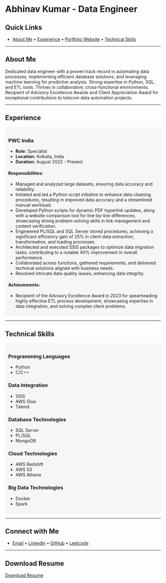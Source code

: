 # Abhinav Kumar - Data Engineer

## Quick Links
- [About Me](#about-me)    • [Experience](#experience)   •  [Portfolio Website](https://abhinav-de-v2.s3.ap-south-1.amazonaws.com/Abhinav+Kumar+Data+Engineer.html)    •  [Technical Skills](#technical-skills)
---

## About Me
Dedicated data engineer with a proven track record in automating data processes, implementing efficient database solutions, and leveraging machine learning for predictive analysis. Strong expertise in Python, SQL, and ETL tools. Thrives in collaborative, cross-functional environments. Recipient of Advisory Excellence Awards and Client Appreciation Award for exceptional contributions to telecom data automation projects.

---

## Experience
<div style="background-color: #F8F6F4; padding: 10px;">
  
### PWC India
- **Role:** Specialist
- **Location:** Kolkata, India
- **Duration:** August 2022 - Present

#### Responsibilities:
- Managed and analyzed large datasets, ensuring data accuracy and reliability.
- Initiated and led a Python script initiative to enhance data cleaning procedures, resulting in improved data accuracy and a streamlined manual workload.
- Developed Python scripts for dynamic PDF hyperlink updates, along with a website comparison tool for line-by-line differences, showcasing strong problem-solving skills in link management and content verification.
- Engineered PL/SQL and SQL Server stored procedures, achieving a significant efficiency gain of 25% in client data extraction, transformation, and loading processes.
- Architected and executed SSIS packages to optimize data migration tasks, contributing to a notable 40% improvement in overall performance.
- Collaborated across functions, gathered requirements, and delivered technical solutions aligned with business needs.
- Resolved intricate data quality issues, enhancing data integrity.

#### Achievements:
- Recipient of the Advisory Excellence Award in 2023 for spearheading highly effective ETL process development, showcasing expertise in data integration, and solving complex client problems.

</div>

---

## Technical Skills
<div style="background-color: #F8F6F4; padding: 10px;">

### Programming Languages
- Python
- C/C++

### Data Integration
- SSIS
- AWS Glue
- Talend

### Database Technologies
- SQL Server
- PL/SQL
- MongoDB

### Cloud Technologies
- AWS Redshift
- AWS S3
- AWS Athena

### Big Data Technologies
- Docker
- Spark

</div>

---

## Connect with Me
- [Email](mailto:abhinavkumar2508@example.com)    • [LinkedIn](https://www.linkedin.com/in/abhinav-kumar-2508/)     • [GitHub](https://github.com/abhinavkumariem)     • [Leetcode](https://leetcode.com/abhinavkumarleetcode/)

---

## Download Resume
[Download Resume](https://drive.google.com/file/d/1yEzyqCEP351abQTAQ0DU-ppnTzYFaWpQ/view?usp=sharing)
